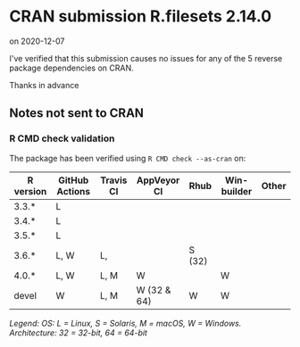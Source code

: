 # CRAN submission R.filesets 2.14.0

on 2020-12-07

I've verified that this submission causes no issues for any of the 5 reverse package dependencies on CRAN.

Thanks in advance


## Notes not sent to CRAN

### R CMD check validation

The package has been verified using `R CMD check --as-cran` on:

| R version   | GitHub Actions | Travis CI | AppVeyor CI | Rhub      | Win-builder | Other  |
| ----------- | -------------- | --------- | ----------- | --------- | ----------- | ------ |
| 3.3.*       | L              |           |             |           |             |        |
| 3.4.*       | L              |           |             |           |             |        |
| 3.5.*       | L              |           |             |           |             |        |
| 3.6.*       | L, W           | L,        |             |    S (32) |             |        |
| 4.0.*       | L, W           | L, M      | W           |           | W           |        |
| devel       |    W           | L, M      | W (32 & 64) | W         | W           |        |

*Legend: OS: L = Linux, S = Solaris, M = macOS, W = Windows.  Architecture: 32 = 32-bit, 64 = 64-bit*
